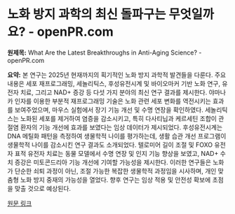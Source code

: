 # 노화 방지 과학의 최신 돌파구는 무엇일까요? - openPR.com

**원제목:** What Are the Latest Breakthroughs in Anti-Aging Science? - openPR.com

**요약:** 본 연구는 2025년 현재까지의 획기적인 노화 방지 과학적 발견들을 다룬다.  주요 내용은 세포 재프로그래밍, 세놀리틱스, 후성유전시계 및 바이오마커 기반 노화 연구, 유전자 치료, 그리고 NAD+ 증강 등 다섯 가지 분야의 최신 연구 결과를 제시한다.  야마나카 인자를 이용한 부분적 재프로그래밍 기술은 노화 관련 세포 변화를 역전시키는 효과를 보여주었으며, 마우스 실험에서 장기 기능 개선 및 수명 연장을 확인하였다.  세놀리틱스는 노화된 세포를 제거하여 염증을 감소시키고, 특히 다사티닙과 케르세틴 조합이 관절염 환자의 기능 개선에 효과를 보였다는 임상 데이터가 제시되었다.  후성유전시계는 DNA 메틸화 패턴을 측정하여 생물학적 나이를 평가하는데, 생활 습관 개선 프로그램이 생물학적 나이를 감소시킨 연구 결과도 소개되었다.  텔로미어 길이 조절 및 FOXO 유전자 표적 유전자 치료는 동물 모델에서 수명 연장 및 인지 기능 향상을 보였고, NAD+ 수치 증강은 미토콘드리아 기능 개선에 기여할 가능성을 제시한다.  이러한 연구들은 노화가 단순한 쇠퇴 과정이 아닌, 조절 가능한 복잡한 생물학적 과정임을 시사하며, 개인 맞춤형 노화 방지 중재의 가능성을 열었다.  향후 연구는 임상 적용 및 안전성 확보에 초점을 맞출 것으로 예상된다.

[원문 링크](https://www.openpr.com/news/4118228/what-are-the-latest-breakthroughs-in-anti-aging-science)
